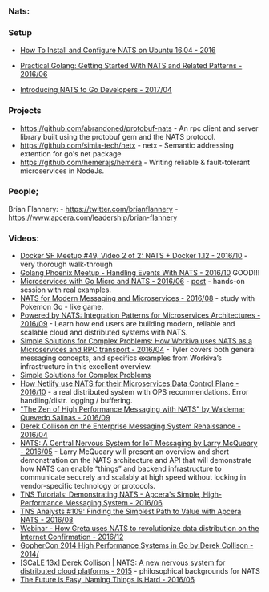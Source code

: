 ### Nats:



### Setup
  - [How To Install and Configure NATS on Ubuntu 16.04 - 2016](https://www.digitalocean.com/community/tutorials/how-to-install-and-configure-nats-on-ubuntu-16-04)



  - [Practical Golang: Getting Started With NATS and Related Patterns - 2016/06](https://jacobmartins.com/2016/06/06/practical-golang-getting-started-with-nats-and-related-patterns/)
  - [Introducing NATS to Go Developers - 2017/04](https://medium.com/@shijuvar/introducing-nats-to-go-developers-3cfcb98c21d0)


### Projects
  - https://github.com/abrandoned/protobuf-nats - An rpc client and server library built using the protobuf gem and the NATS protocol.
  - https://github.com/simia-tech/netx - netx - Semantic addressing extention for go's net package
  - https://github.com/hemerajs/hemera - Writing reliable & fault-tolerant microservices in NodeJs.



### People;
  Brian Flannery:
    - https://twitter.com/brianflannery
    - https://www.apcera.com/leadership/brian-flannery


### Videos:
  - [Docker SF Meetup #49, Video 2 of 2: NATS + Docker 1.12 - 2016/10](https://www.youtube.com/watch?v=X4m-voD3zjU&feature=youtu.be) - very thorough walk-through
  - [Golang Phoenix Meetup - Handling Events With NATS - 2016/10](https://www.youtube.com/watch?v=fCp7DwGfmo4) GOOD!!!
  - [Microservices with Go Micro and NATS - 2016/06](https://www.youtube.com/watch?v=b_Ivq2GYlI4&t=117s) - [post](https://oren.github.io/blog/micro.html) - hands-on session with real examples.
  - [NATS for Modern Messaging and Microservices - 2016/08](https://www.youtube.com/watch?v=NfL0WO44pqc&t=2522s) - study with Pokemon Go - like game.
  - [Powered by NATS: Integration Patterns for Microservices Architectures - 2016/09](https://www.youtube.com/watch?v=f5gZdK8ir4M) - Learn how end users are building modern, reliable and scalable cloud and distributed systems with NATS.
  - [Simple Solutions for Complex Problems: How Workiva uses NATS as a Microservices and RPC transport - 2016/04](https://www.youtube.com/watch?v=4GIt2JIf6So&t=828s) - Tyler covers both general messaging concepts, and specifics examples from Workiva’s infrastructure in this excellent overview.
  - [Simple Solutions for Complex Problems](https://www.youtube.com/watch?v=0h0t3og8llc)
  - [How Netlify use NATS for their Microservices Data Control Plane - 2016/10](https://www.youtube.com/watch?v=2qsjbiIe2a4) - a real distributed system with OPS recommendations. Error handling/distr. logging / buffering.
  - ["The Zen of High Performance Messaging with NATS" by Waldemar Quevedo Salinas - 2016/09](https://www.youtube.com/watch?v=dYrYCt2dTkw&t=2045s)
  - [Derek Collison on the Enterprise Messaging System Renaissance - 2016/04](https://www.youtube.com/watch?v=-wVKGCDeHh4&t=336s)
  - [NATS: A Central Nervous System for IoT Messaging by Larry McQueary - 2016/05](https://www.youtube.com/watch?v=B3_dP7RIUPg&t=1191s) - Larry McQueary will present an overview and short demonstration on the NATS architecture and API that will demonstrate how NATS can enable “things” and backend infrastructure to communicate securely and scalably at high speed without locking in vendor-specific technology or protocols.
  - [TNS Tutorials: Demonstrating NATS - Apcera's Simple, High-Performance Messaging System - 2016/06](https://www.youtube.com/watch?v=EU4au3PJr5o)
  - [TNS Analysts #109: Finding the Simplest Path to Value with Apcera NATS - 2016/08](https://www.youtube.com/watch?v=ttMMzRwbUBE)
  - [Webinar - How Greta uses NATS to revolutionize data distribution on the Internet Confirmation - 2016/12](https://www.youtube.com/watch?v=gNu3dQbX9vo&t=1359s)
  - [GopherCon 2014 High Performance Systems in Go by Derek Collison - 2014/](https://www.youtube.com/watch?v=RxD5ZzjcuCc)
  - [[SCaLE 13x] Derek Collison | NATS: A new nervous system for distributed cloud platforms - 2015](https://www.youtube.com/watch?v=5GcAgMPECxE) - philosophical backgrounds for NATS
  - [The Future is Easy, Naming Things is Hard - 2016/06](https://www.youtube.com/watch?v=NU6a2N2L6gY)

